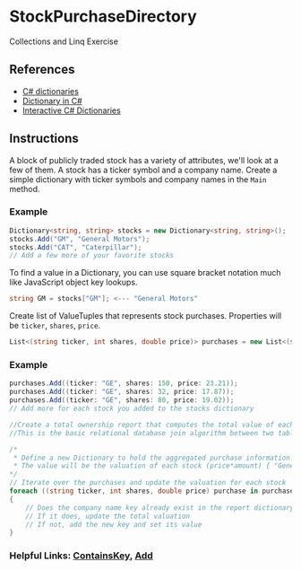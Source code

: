 # StockPurchaseDirectory
Collections and Linq Exercise

## References

- [C# dictionaries](https://msdn.microsoft.com/en-us/library/xfhwa508(v=vs.110).aspx#Anchor_8)
- [Dictionary in C#](http://www.c-sharpcorner.com/UploadFile/219d4d/dictionary-in-C-Sharp-language/)
- [Interactive C# Dictionaries](http://www.learncs.org/en/Dictionaries)

## Instructions

A block of publicly traded stock has a variety of attributes, we'll
look at a few of them. A stock has a ticker symbol and a company name.
Create a simple dictionary with ticker symbols and company names in the `Main` method.

### Example

```csharp
Dictionary<string, string> stocks = new Dictionary<string, string>();
stocks.Add("GM", "General Motors");
stocks.Add("CAT", "Caterpillar");
// Add a few more of your favorite stocks
```

To find a value in a Dictionary, you can use square bracket notation much like JavaScript object key lookups.

```csharp
string GM = stocks["GM"]; <--- "General Motors"
```

Create list of ValueTuples that represents stock purchases. Properties will be `ticker`, `shares`, `price`.

```csharp
List<(string ticker, int shares, double price)> purchases = new List<(string, int, double)>();
```

### Example

```csharp
purchases.Add((ticker: "GE", shares: 150, price: 23.21));
purchases.Add((ticker: "GE", shares: 32, price: 17.87));
purchases.Add((ticker: "GE", shares: 80, price: 19.02));
// Add more for each stock you added to the stocks dictionary

//Create a total ownership report that computes the total value of each stock that you have purchased.
//This is the basic relational database join algorithm between two tables.

/*
 * Define a new Dictionary to hold the aggregated purchase information. - The key should be a string that is the full company name.
 * The value will be the valuation of each stock (price*amount) { "General Electric": 35900, "AAPL": 8445, ... }
*/
// Iterate over the purchases and update the valuation for each stock
foreach ((string ticker, int shares, double price) purchase in purchases)
{
	// Does the company name key already exist in the report dictionary?
	// If it does, update the total valuation
	// If not, add the new key and set its value
}
```

### Helpful Links: [ContainsKey](https://msdn.microsoft.com/en-us/library/kw5aaea4(v=vs.110).aspx), [Add](https://msdn.microsoft.com/en-us/library/k7z0zy8k(v=vs.110).aspx)

